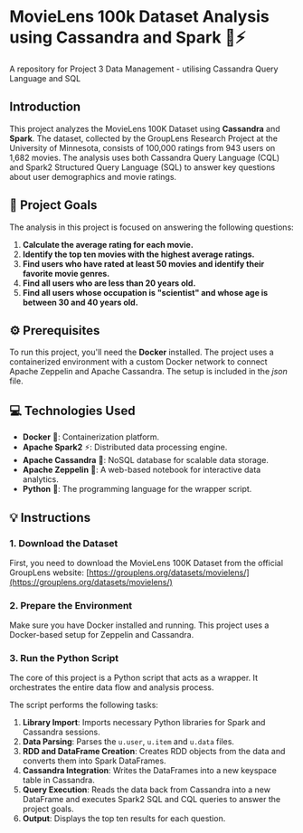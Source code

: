 # MovieLens 100k Dataset Analysis using Cassandra and Spark 🚀⚡️
A repository for Project 3 Data Management - utilising Cassandra Query Language and SQL

## Introduction
This project analyzes the MovieLens 100K Dataset using **Cassandra** and **Spark**. The dataset, collected by the GroupLens Research Project at the University of Minnesota, consists of 100,000 ratings from 943 users on 1,682 movies. The analysis uses both Cassandra Query Language (CQL) and Spark2 Structured Query Language (SQL) to answer key questions about user demographics and movie ratings.


## 🎯 Project Goals 

The analysis in this project is focused on answering the following questions:

1.  **Calculate the average rating for each movie.**
2.  **Identify the top ten movies with the highest average ratings.**
3.  **Find users who have rated at least 50 movies and identify their favorite movie genres.**
4.  **Find all users who are less than 20 years old.**
5.  **Find all users whose occupation is "scientist" and whose age is between 30 and 40 years old.**



## ⚙️ Prerequisites

To run this project, you'll need the **Docker** installed. The project uses a containerized environment with a custom Docker network to connect Apache Zeppelin and Apache Cassandra. The setup is included in the *json* file.



## 💻 Technologies Used

* **Docker** 🐳: Containerization platform.
* **Apache Spark2** ⚡️: Distributed data processing engine.
* **Apache Cassandra** 💾: NoSQL database for scalable data storage.
* **Apache Zeppelin** 📓: A web-based notebook for interactive data analytics.
* **Python** 🐍: The programming language for the wrapper script.



## 💡 Instructions

### 1. Download the Dataset

First, you need to download the MovieLens 100K Dataset from the official GroupLens website: [https://grouplens.org/datasets/movielens/](https://grouplens.org/datasets/movielens/)

### 2. Prepare the Environment

Make sure you have Docker installed and running. This project uses a Docker-based setup for Zeppelin and Cassandra.

### 3. Run the Python Script

The core of this project is a Python script that acts as a wrapper. It orchestrates the entire data flow and analysis process.

The script performs the following tasks:

1.  **Library Import**: Imports necessary Python libraries for Spark and Cassandra sessions.
2.  **Data Parsing**: Parses the `u.user`, `u.item` and `u.data` files.
3.  **RDD and DataFrame Creation**: Creates RDD objects from the data and converts them into Spark DataFrames.
4.  **Cassandra Integration**: Writes the DataFrames into a new keyspace table in Cassandra.
5.  **Query Execution**: Reads the data back from Cassandra into a new DataFrame and executes Spark2 SQL and CQL queries to answer the project goals.
6.  **Output**: Displays the top ten results for each question.
